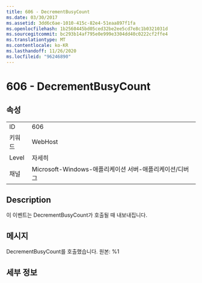 ```yaml
---
title: 606 - DecrementBusyCount
ms.date: 03/30/2017
ms.assetid: 3dd6c6ae-1010-415c-82e4-51eaa897f1fa
ms.openlocfilehash: 1b2560445bd05ced32be2ee5cd7e8c1b0321031d
ms.sourcegitcommit: bc293b14af795e0e999e3304dd40c0222cf2ffe4
ms.translationtype: MT
ms.contentlocale: ko-KR
ms.lasthandoff: 11/26/2020
ms.locfileid: "96246890"
---
```

# <a name="606---decrementbusycount"></a>606 - DecrementBusyCount

## <a name="properties"></a>속성  
  
|||  
|-|-|  
|ID|606|  
|키워드|WebHost|  
|Level|자세히|  
|채널|Microsoft-Windows-애플리케이션 서버-애플리케이션/디버그|  
  
## <a name="description"></a>Description  

 이 이벤트는 DecrementBusyCount가 호출될 때 내보내집니다.  
  
## <a name="message"></a>메시지  

 DecrementBusyCount를 호출했습니다. 원본: %1  
  
## <a name="details"></a>세부 정보
